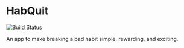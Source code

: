 # HabQuit
[![Build Status](https://travis-ci.com/AquaMorph/Software-Engineering-2.svg?token=gcGu3kWa8nXjrapaxJ7Z&branch=master)](https://travis-ci.com/AquaMorph/Software-Engineering-2)

An app to make breaking a bad habit simple, rewarding, and exciting.